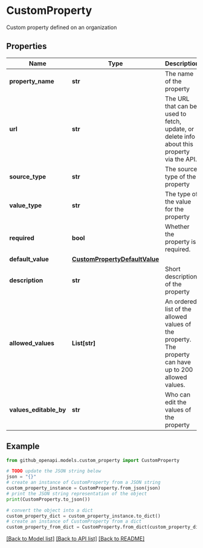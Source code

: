 # CustomProperty

Custom property defined on an organization

## Properties

Name | Type | Description | Notes
------------ | ------------- | ------------- | -------------
**property_name** | **str** | The name of the property | 
**url** | **str** | The URL that can be used to fetch, update, or delete info about this property via the API. | [optional] 
**source_type** | **str** | The source type of the property | [optional] 
**value_type** | **str** | The type of the value for the property | 
**required** | **bool** | Whether the property is required. | [optional] 
**default_value** | [**CustomPropertyDefaultValue**](CustomPropertyDefaultValue.md) |  | [optional] 
**description** | **str** | Short description of the property | [optional] 
**allowed_values** | **List[str]** | An ordered list of the allowed values of the property. The property can have up to 200 allowed values. | [optional] 
**values_editable_by** | **str** | Who can edit the values of the property | [optional] 

## Example

```python
from github_openapi.models.custom_property import CustomProperty

# TODO update the JSON string below
json = "{}"
# create an instance of CustomProperty from a JSON string
custom_property_instance = CustomProperty.from_json(json)
# print the JSON string representation of the object
print(CustomProperty.to_json())

# convert the object into a dict
custom_property_dict = custom_property_instance.to_dict()
# create an instance of CustomProperty from a dict
custom_property_from_dict = CustomProperty.from_dict(custom_property_dict)
```
[[Back to Model list]](../README.md#documentation-for-models) [[Back to API list]](../README.md#documentation-for-api-endpoints) [[Back to README]](../README.md)


